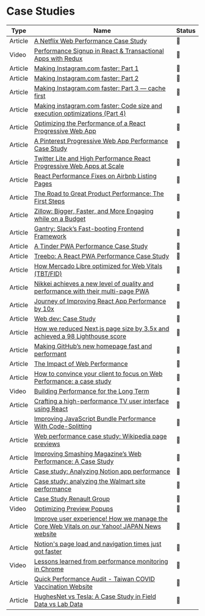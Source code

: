 # Case Studies

| Type    | Name                                                                                                                                                                                                   | Status          |
| ------- | ------------------------------------------------------------------------------------------------------------------------------------------------------------------------------------------------------ | --------------- |
| Article | [A Netflix Web Performance Case Study](https://medium.com/dev-channel/a-netflix-web-performance-case-study-c0bcde26a9d9)                                                                               | :bookmark_tabs: |
| Video   | [Performance Signup in React & Transactional Apps with Redux](https://www.youtube.com/watch?v=V8oTJ8OZ5S0&ab_channel=NetflixUIEngineering)                                                             | :movie_camera:  |
| Article | [Making Instagram.com faster: Part 1](https://instagram-engineering.com/making-instagram-com-faster-part-1-62cc0c327538)                                                                               | :bookmark_tabs: |
| Article | [Making Instagram.com faster: Part 2](https://instagram-engineering.com/making-instagram-com-faster-part-2-f350c8fba0d4)                                                                               | :bookmark_tabs: |
| Article | [Making Instagram.com faster: Part 3 — cache first](https://instagram-engineering.com/making-instagram-com-faster-part-3-cache-first-6f3f130b9669)                                                     | :bookmark_tabs: |
| Article | [Making instagram.com faster: Code size and execution optimizations (Part 4)](https://instagram-engineering.com/making-instagram-com-faster-code-size-and-execution-optimizations-part-4-57668be796a8) | :bookmark_tabs: |
| Article | [Optimizing the Performance of a React Progressive Web App](https://www.iamtk.co/optimizing-the-performance-of-a-react-progressive-web-app)                                                            | :bookmark_tabs: |
| Article | [A Pinterest Progressive Web App Performance Case Study](https://medium.com/dev-channel/a-pinterest-progressive-web-app-performance-case-study-3bd6ed2e6154?source=search_post---------6)              | :bookmark_tabs: |
| Article | [Twitter Lite and High Performance React Progressive Web Apps at Scale](https://medium.com/@paularmstrong/twitter-lite-and-high-performance-react-progressive-web-apps-at-scale-d28a00e780a3)          | :bookmark_tabs: |
| Article | [React Performance Fixes on Airbnb Listing Pages](https://medium.com/airbnb-engineering/recent-web-performance-fixes-on-airbnb-listing-pages-6cd8d93df6f4)                                             | :bookmark_tabs: |
| Article | [The Road to Great Product Performance: The First Steps](https://lucianohgo.com/posts/the-road-to-great-product-performance-first-steps)                                                               | :bookmark_tabs: |
| Article | [Zillow: Bigger, Faster, and More Engaging while on a Budget](https://www.zillow.com/tech/bigger-faster-more-engaging-budget/)                                                                         | :bookmark_tabs: |
| Article | [Gantry: Slack’s Fast-booting Frontend Framework](https://slack.engineering/gantry-slacks-fast-booting-frontend-framework-fb70c8eed2fd)                                                                | :bookmark_tabs: |
| Article | [A Tinder PWA Performance Case Study](https://medium.com/@addyosmani/a-tinder-progressive-web-app-performance-case-study-78919d98ece0)                                                                 | :bookmark_tabs: |
| Article | [Treebo: A React PWA Performance Case Study](https://medium.com/dev-channel/treebo-a-react-and-preact-progressive-web-app-performance-case-study-5e4f450d5299)                                         | :bookmark_tabs: |
| Article | [How Mercado Libre optimized for Web Vitals (TBT/FID)](https://web.dev/how-mercadolibre-optimized-web-vitals/)                                                                                         | :bookmark_tabs: |
| Article | [Nikkei achieves a new level of quality and performance with their multi-page PWA](https://developers.google.com/web/showcase/2018/nikkei)                                                             | :bookmark_tabs: |
| Article | [Journey of Improving React App Performance by 10x](https://medium.com/technogise/journey-of-improving-react-app-performance-by-10x-9195d4b483d4)                                                      | :bookmark_tabs: |
| Article | [Web dev: Case Study](https://web.dev/tags/case-study/)                                                                                                                                                | :bookmark_tabs: |
| Article | [How we reduced Next.js page size by 3.5x and achieved a 98 Lighthouse score](https://papyrus.dev/@PapyrusBlog/how-we-reduced-next.js-page-size-by-3.5x-and-achieved-a-98-lighthouse-score?)           | :bookmark_tabs: |
| Article | [Making GitHub’s new homepage fast and performant](https://github.blog/2021-01-29-making-githubs-new-homepage-fast-and-performant/)                                                                    | :bookmark_tabs: |
| Article | [The Impact of Web Performance](https://simplified.dev/performance/impact-of-web-performance)                                                                                                          | :bookmark_tabs: |
| Article | [How to convince your client to focus on Web Performance: a case study](https://medium.com/@armelpingault/how-to-convince-your-client-to-focus-on-web-performance-a-case-study-35f12385689)            | :bookmark_tabs: |
| Video   | [Building Performance for the Long Term](https://vimeo.com/showcase/4970467/video/254947097)                                                                                                           | :bookmark_tabs: |
| Article | [Crafting a high-performance TV user interface using React](https://netflixtechblog.com/crafting-a-high-performance-tv-user-interface-using-react-3350e5a6ad3b)                                        | :bookmark_tabs: |
| Article | [Improving JavaScript Bundle Performance With Code-Splitting](https://www.smashingmagazine.com/2022/02/javascript-bundle-performance-code-splitting/)                                                  | :bookmark_tabs: |
| Article | [Web performance case study: Wikipedia page previews](https://techblog.wikimedia.org/2020/11/23/web-performance-case-study-wikipedia-page-previews)                                                    | :bookmark_tabs: |
| Article | [Improving Smashing Magazine’s Web Performance: A Case Study](https://www.smashingmagazine.com/2014/09/improving-smashing-magazine-performance-case-study)                                             | :bookmark_tabs: |
| Article | [Case study: Analyzing Notion app performance](https://3perf.com/blog/notion)                                                                                                                          | :bookmark_tabs: |
| Article | [Case study: analyzing the Walmart site performance](https://iamakulov.com/notes/walmart)                                                                                                              | :bookmark_tabs: |
| Article | [Case Study Renault Group](https://web.dev/renault)                                                                                                                                                    | :bookmark_tabs: |
| Video   | [Optimizing Preview Popups](https://www.youtube.com/watch?v=sKvK3x9zdt0&ab_channel=YoavWeiss)                                                                                                          | :bookmark_tabs: |
| Article | [Improve user experience! How we manage the Core Web Vitals on our Yahoo! JAPAN News website](https://techblog.yahoo.co.jp/entry/2021022230076263/)                                                    | :bookmark_tabs: |
| Article | [Notion's page load and navigation times just got faster](https://www.notion.so/blog/faster-page-load-navigation)                                                                                      | :bookmark_tabs: |
| Video   | [Lessons learned from performance monitoring in Chrome](https://www.youtube.com/watch?v=ctavZT87syI)                                                                                                   | :bookmark_tabs: |
| Article | [Quick Performance Audit - Taiwan COVID Vaccination Website](https://fershad.com/writing/quick-performance-audit-taiwan-covid-vaccination-website)                                                     | :bookmark_tabs: |
| Article | [HughesNet vs Tesla: A Case Study in Field Data vs Lab Data](https://tannerhodges.com/blog/hughesnet-vs-tesla-a-case-study-in-field-data-vs-lab-data)                                                  | :bookmark_tabs: |
